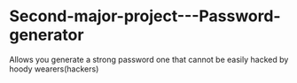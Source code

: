 # Second-major-project---Password-generator
Allows you generate a strong password
one that cannot be easily hacked by hoody wearers(hackers)
